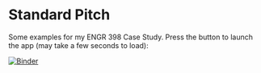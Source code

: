 # Standard Pitch

Some examples for my ENGR 398 Case Study. Press the button to launch the app (may take a few seconds to load):

[![Binder](https://mybinder.org/badge_logo.svg)](https://mybinder.org/v2/gh/aidanmontare-edu/standard-pitch.git/master?urlpath=/apps/standard-pitch.ipynb)

